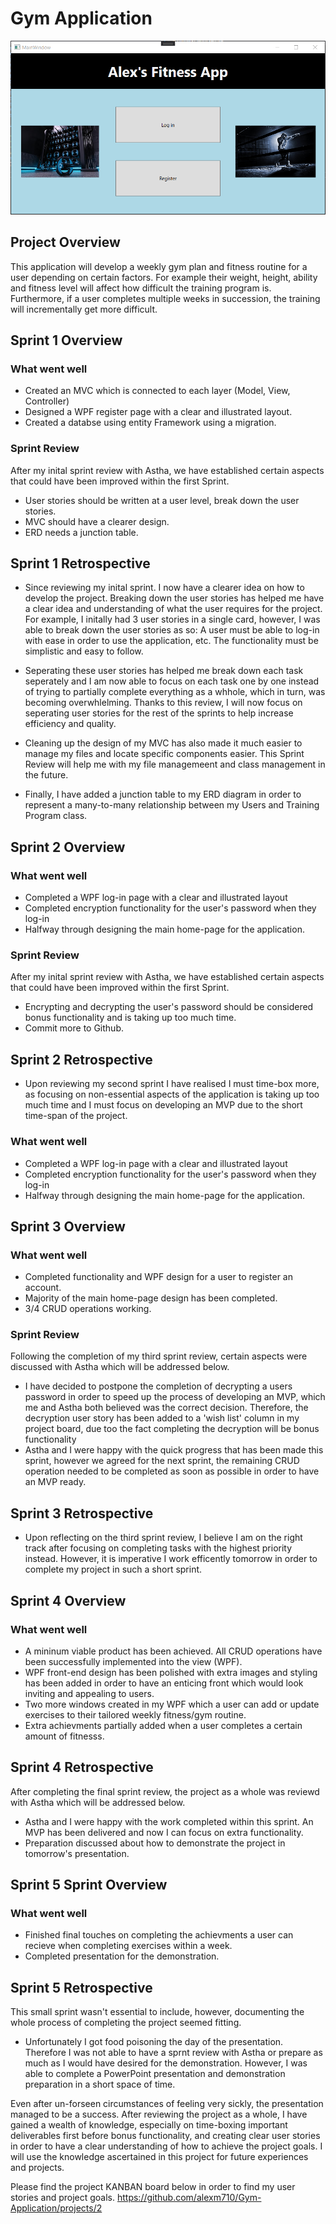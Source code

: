 # Gym Application
![Image screenshot](./Screenshots/FirstPage.PNG)

## Project Overview 
This application will develop a weekly gym plan and fitness routine for a user depending on certain factors. For example their weight, height, ability and fitness level will affect how difficult the training program is. Furthermore, if a user completes multiple weeks in succession, the training will incrementally get more difficult.

## Sprint 1 Overview  

### What went well
- Created an MVC which is connected to each layer (Model, View, Controller)
- Designed a WPF register page with a clear and illustrated layout.
- Created a databse using entity Framework using a migration.

### Sprint Review
After my inital sprint review with Astha, we have established certain aspects that could have been improved within the first Sprint.
- User stories should be written at a user level, break down the user stories.
- MVC should have a clearer design.
- ERD needs a junction table.

## Sprint 1 Retrospective 

- Since reviewing my inital sprint. I now have a clearer idea on how to develop the project. Breaking down the user stories has helped me have a clear idea and understanding of what the user requires for the project. For example, I initally had 3 user stories in a single card, however, I was able to break down the user stories as so: A user must be able to log-in with ease in order to use the application, etc. The functionality must be simplistic and easy to follow. 

- Seperating these user stories has helped me break down each task seperately and I am now able to focus on each task one by one instead of trying to partially complete everything as a whhole, which in turn, was becoming overwhlelming. Thanks to this review, I will now focus on seperating user stories for the rest of the sprints to help increase efficiency and quality.

- Cleaning up the design of my MVC has also made it much easier to manage my files and locate specific components easier. This Sprint Review will help me with my file managemeent and class management in the future.

- Finally, I have added a junction table to my ERD diagram in order to represent a many-to-many relationship between my Users and Training Program class.

## Sprint 2 Overview  

### What went well
- Completed a WPF log-in page with a clear and illustrated layout 
- Completed encryption functionality for the user's password when they log-in
- Halfway through designing the main home-page for the application.

### Sprint Review
After my inital sprint review with Astha, we have established certain aspects that could have been improved within the first Sprint.
- Encrypting and decrypting the user's password should be considered bonus functionality and is taking up too much time.
- Commit more to Github.

## Sprint 2 Retrospective

- Upon reviewing my second sprint I have realised I must time-box more, as focusing on non-essential aspects of the application is taking up too much time and I must focus on developing an MVP due to the short time-span of the project.

### What went well
- Completed a WPF log-in page with a clear and illustrated layout 
- Completed encryption functionality for the user's password when they log-in
- Halfway through designing the main home-page for the application.


## Sprint 3 Overview

### What went well
- Completed functionality and WPF design for a user to register an account.
- Majority of the main home-page design has been completed. 
- 3/4 CRUD operations working.

### Sprint Review 
Following the completion of my third sprint review, certain aspects were discussed with Astha which will be addressed below.
- I have decided to postpone the completion of decrypting a users password in order to speed up the process of developing an MVP, which me and Astha both believed was the correct decision. Therefore, the decryption user story has been added to a 'wish list' column in my project board, due too the fact completing the decryption will be bonus functionality
- Astha and I were happy with the quick progress that has been made this sprint, however we agreed for the next sprint, the remaining CRUD operation needed to be completed as soon as possible in order to have an MVP ready.

## Sprint 3 Retrospective
- Upon reflecting on the third sprint review, I believe I am on the right track after focusing on completing tasks with the highest priority instead. However, it is imperative I work efficently tomorrow in order to complete my project in such a short sprint.

## Sprint 4 Overview 

### What went well
- A mininum viable product has been achieved. All CRUD operations have been successfully implemented into the view (WPF).
- WPF front-end design has been polished with extra images and styling has been added in order to have an enticing front which would look inviting and appealing to users.
- Two more windows created in my WPF which a user can add or update exercises to their tailored weekly fitness/gym routine.
- Extra achievments partially added when a user completes a certain amount of fitnesss.

## Sprint 4 Retrospective
After completing the final sprint review, the project as a whole was reviewd with Astha which will be addressed below.
- Astha and I were happy with the work completed within this sprint. An MVP has been delivered and now I can focus on extra functionality.
- Preparation discussed about how to demonstrate the project in tomorrow's presentation.

## Sprint 5 Sprint Overview

### What went well
- Finished final touches on completing the achievments a user can recieve when completing exercises within a week.
- Completed presentation for the demonstration.

## Sprint 5 Retrospective
This small sprint wasn't essential to include, however, documenting the whole process of completing the project seemed fitting.

- Unfortunately I got food poisoning the day of the presentation. Therefore I was not able to have a sprnt review with Astha or prepare as much as I would have desired for the demonstration. However, I was able to complete a PowerPoint presentation and demonstration preparation in a short space of time.

Even after un-forseen circumstances of feeling very sickly, the presentation managed to be a success. After reviewing the project as a whole, I have gained a wealth of knowledge, especially on time-boxing important deliverables first before bonus functionality, and creating clear user stories in order to have a clear understanding of how to achieve the project goals. I will use the knowledge ascertained in this project for future experiences and projects.

Please find the project KANBAN board below in order to find my user stories and project goals.
https://github.com/alexm710/Gym-Application/projects/2
